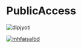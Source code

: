 # PublicAccess


<p align="left"> <img src="https://komarev.com/ghpvc/?username=mhfaisalbd&label=Profile%20views&color=0e75b6&style=flat" alt="dipjyoti" /> </p>

<p align="left"> <a href="https://github.com/ryo-ma/github-profile-trophy"><img src="https://github-profile-trophy.vercel.app/?username=mhfaisalbd" alt="mhfaisalbd" /></a> </p>
